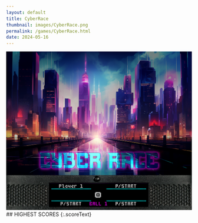 ```yaml
---
layout: default
title: CyberRace
thumbnail: images/CyberRace.png
permalink: /games/CyberRace.html
date: 2024-05-16
---
```


<img src="../images/CyberRace.png" class="gameThumbnail img-fluid mx-auto align-middle">
## HIGHEST SCORES
{:.scoreText}

